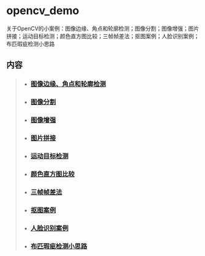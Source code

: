 # opencv_demo
关于OpenCV的小案例：图像边缘、角点和轮廓检测；图像分割；图像增强；图片拼接；运动目标检测；颜色直方图比较；三帧帧差法；抠图案例；人脸识别案例；布匹瑕疵检测小思路

## 内容
> * ### [图像边缘、角点和轮廓检测 ](./图像边缘、角点和轮廓检测)
> * ### [图像分割 ](./图像分割)
> * ### [图像增强 ](./图像增强)
> * ### [图片拼接 ](./图片拼接)
> * ### [运动目标检测 ](./运动目标检测)
> * ### [颜色直方图比较 ](./颜色直方图比较)
> * ### [三帧帧差法 ](./三帧帧差法)
> * ### [抠图案例 ](./抠图案例)
> * ### [人脸识别案例 ](./人脸识别案例)
> * ### [布匹瑕疵检测小思路 ](./布匹瑕疵检测小思路)
